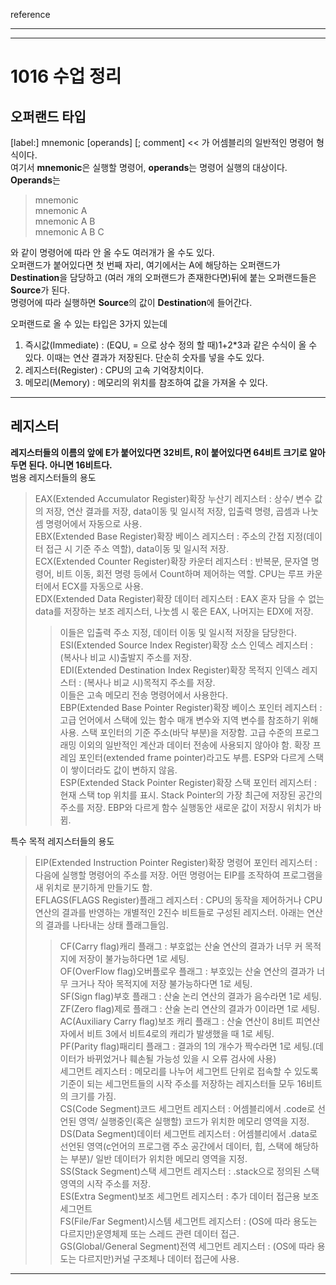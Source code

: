 reference  
>  
---

---
# 1016 수업 정리  
## 오퍼랜드 타입  
[label:] mnemonic [operands] [; comment] << 가 어셈블리의 일반적인 명령어 형식이다.  
여기서 **mnemonic**은 실행할 명령어, **operands**는 명령어 실행의 대상이다.  
**Operands**는  
>mnemonic  
>mnemonic A  
>mnemonic A B  
>mnemonic A B C  

와 같이 명령어에 따라 안 올 수도 여러개가 올 수도 있다.  
오퍼랜드가 붙어있다면 첫 번째 자리, 여기에서는 A에 해당하는 오퍼랜드가 **Destination**을 담당하고 (여러 개의 오퍼랜드가 존재한다면)뒤에 붙는 오퍼랜드들은 **Source**가 된다.  
명령어에 따라 실행하면 **Source**의 값이 **Destination**에 들어간다.  

오퍼랜드로 올 수 있는 타입은 3가지 있는데  
1. 즉시값(Immediate) : (EQU, = 으로 상수 정의 할 때)1+2*3과 같은 수식이 올 수 있다. 이때는 연산 결과가 저장된다. 단순히 숫자를 넣을 수도 있다.  
2. 레지스터(Register) : CPU의 고속 기억장치이다.
3. 메모리(Memory) : 메모리의 위치를 참조하여 값을 가져올 수 있다.
---
## 레지스터
**레지스터들의 이름의 앞에 E가 붙어있다면 32비트, R이 붙어있다면 64비트 크기로 알아두면 된다. 아니면 16비트다.**  
범용 레지스터들의 용도  
>EAX(Extended Accumulator Register)확장 누산기 레지스터 : 상수/ 변수 값의 저장, 연산 결과를 저장, data이동 및 일시적 저장, 입출력 명령, 곱셈과 나눗셈 명령어에서 자동으로 사용.  
>EBX(Extended Base Register)확장 베이스 레지스터 : 주소의 간접 지정(데이터 접근 시 기준 주소 역할), data이동 및 일시적 저장.  
>ECX(Extended Counter Register)확장 카운터 레지스터 : 반복문, 문자열 명령어, 비트 이동, 회전 명령 등에서 Count하며 제어하는 역할. CPU는 루프 카운터에서 ECX를 자동으로 사용.  
>EDX(Extended Data Register)확장 데이터 레지스터 : EAX 혼자 담을 수 없는 data를 저장하는 보조 레지스터, 나눗셈 시 몫은 EAX, 나머지는 EDX에 저장.  
>>이들은 입출력 주소 지정, 데이터 이동 및 일시적 저장을 담당한다.   
>ESI(Extended Source Index Register)확장 소스 인덱스 레지스터 : (복사나 비교 시)출발지 주소를 저장.  
>EDI(Extended Destination Index Register)확장 목적지 인덱스 레지스터 : (복사나 비교 시)목적지 주소를 저장.  
>>이들은 고속 메모리 전송 명령어에서 사용한다.  
>EBP(Extended Base Pointer Register)확장 베이스 포인터 레지스터 : 고급 언어에서 스택에 있는 함수 매개 변수와 지역 변수를 참조하기 위해 사용. 스택 포인터의 기준 주소(바닥 부분)을 저장함. 고급 수준의 프로그래밍 이외의 일반적인 계산과 데이터 전송에 사용되지 않아야 함. 확장 프레임 포인터(extended frame pointer)라고도 부름. ESP와 다르게 스택이 쌓이더라도 값이 변하지 않음.  
>ESP(Extended Stack Pointer Register)확장 스택 포인터 레지스터 : 현재 스택 top 위치를 표시. Stack Pointer의 가장 최근에 저장된 공간의 주소를 저장. EBP와 다르게 함수 실행동안 새로운 값이 저장시 위치가 바뀜.  

특수 목적 레지스터들의 용도
>EIP(Extended Instruction Pointer Register)확장 명령어 포인터 레지스터 : 다음에 실행할 명령어의 주소를 저장. 어떤 명령어는 EIP를 조작하여 프로그램을 새 위치로 분기하게 만들기도 함.  
>EFLAGS(FLAGS Register)플래그 레지스터 : CPU의 동작을 제어하거나 CPU 연산의 결과를 반영하는 개별적인 2진수 비트들로 구성된 레지스터. 아래는 연산의 결과를 나타내는 상태 플래그들임.  
>>CF(Carry flag)캐리 플래그 : 부호없는 산술 연산의 결과가 너무 커 목적지에 저장이 불가능하다면 1로 세팅.  
>>OF(OverFlow flag)오버플로우 플래그 : 부호있는 산술 연산의 결과가 너무 크거나 작아 목적지에 저장 불가능하다면 1로 세팅.  
>>SF(Sign flag)부호 플래그 : 산술 논리 연산의 결과가 음수라면 1로 세팅.  
>>ZF(Zero flag)제로 플래그 : 산술 논리 연산의 결과가 0이라면 1로 세팅.  
>>AC(Auxiliary Carry flag)보조 캐리 플래그 : 산술 연산이 8비트 피연산자에서 비트 3에서 비트4로의 캐리가 발생했을 때 1로 세팅.  
>>PF(Parity flag)패리티 플래그 : 결과의 1의 개수가 짝수라면 1로 세팅.(데이터가 바뀌었거나 훼손될 가능성 있을 시 오류 검사에 사용)  
>세그먼트 레지스터 : 메모리를 나누어 세그먼트 단위로 접속할 수 있도록 기준이 되는 세그먼트들의 시작 주소를 저장하는 레지스터들 모두 16비트의 크기를 가짐.  
>>CS(Code Segment)코드 세그먼트 레지스터 : 어셈블리에서 .code로 선언된 영역/ 실행중인(혹은 실행할) 코드가 위치한 메모리 영역을 지정.  
>>DS(Data Segment)데이터 세그먼트 레지스터 : 어셈블리에서 .data로 선언된 영역(c언어의 프로그램 주소 공간에서 데이터, 힙, 스택에 해당하는 부분)/ 일반 데이터가 위치한 메모리 영역을 지정.  
>>SS(Stack Segment)스택 세그먼트 레지스터 : .stack으로 정의된 스택 영역의 시작 주소를 저장.  
>>ES(Extra Segment)보조 세그먼트 레지스터 : 추가 데이터 접근용 보조 세그먼트  
>>FS(File/Far Segment)시스템 세그먼트 레지스터 : (OS에 따라 용도는 다르지만)운영체제 또는 스레드 관련 데이터 접근.  
>>GS(Global/General Segment)전역 세그먼트 레지스터 : (OS에 따라 용도는 다르지만)커널 구조체나 데이터 접근에 사용.  
---



